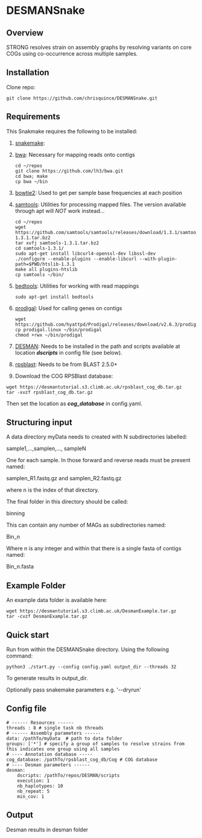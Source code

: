 # DESMANSnake

## Overview

STRONG resolves strain on assembly graphs by resolving variants on core COGs using co-occurrence across multiple samples.

## Installation

Clone repo:

```
git clone https://github.com/chrisquince/DESMANSnake.git
```

## Requirements

This Snakmake requires the following to be installed:

1. [snakemake](https://snakemake.readthedocs.io/en/stable/getting_started/installation.html): 
    


2. [bwa](https://github.com/lh3/bwa): Necessary for mapping reads onto contigs

    ```
    cd ~/repos
    git clone https://github.com/lh3/bwa.git
    cd bwa; make
    cp bwa ~/bin
    ```

3. [bowtie2](http://bowtie-bio.sourceforge.net/bowtie2/index.shtml): Used to get per sample base frequencies at each position


4. [samtools](http://www.htslib.org/download/): Utilities for processing mapped files. The version available through apt will *NOT* work instead...

    ```
    cd ~/repos
    wget https://github.com/samtools/samtools/releases/download/1.3.1/samtools-1.3.1.tar.bz2
    tar xvfj samtools-1.3.1.tar.bz2 
    cd samtools-1.3.1/ 
    sudo apt-get install libcurl4-openssl-dev libssl-dev
    ./configure --enable-plugins --enable-libcurl --with-plugin-path=$PWD/htslib-1.3.1
    make all plugins-htslib
    cp samtools ~/bin/  
    ```

5. [bedtools](http://bedtools.readthedocs.io/en/latest/): Utilities for working with read mappings

    ```
    sudo apt-get install bedtools
    ```

6. [prodigal](https://github.com/hyattpd/prodigal/releases/): Used for calling genes on contigs

    ```
    wget https://github.com/hyattpd/Prodigal/releases/download/v2.6.3/prodigal.linux 
    cp prodigal.linux ~/bin/prodigal
    chmod +rwx ~/bin/prodigal
    ```
    
7. [DESMAN](https://github.com/chrisquince/DESMAN.git): Needs to be installed in the path and scripts available at location ***dscripts*** in config file (see below).

8. [rpsblast](https://blast.ncbi.nlm.nih.gov/Blast.cgi?PAGE_TYPE=BlastDocs&DOC_TYPE=Download): Needs to be from BLAST 2.5.0+

9. Download the COG RPSBlast database:
```
wget https://desmantutorial.s3.climb.ac.uk/rpsblast_cog_db.tar.gz
tar -xvzf rpsblast_cog_db.tar.gz
```
Then set the location as ***cog_database*** in config.yaml.


## Structuring input

A data directory myData needs to created with N subdirectories labelled:


sample1,...,samplen,..., sampleN


One for each sample. In those forward and reverse reads must be present named:

samplen_R1.fastq.gz and samplen_R2.fastq.gz 

where n is the index of that directory.

The final folder in this directory should be called:

binning

This can contain any number of MAGs as subdirectories named:

Bin_n

Where n is any integer and within that there is a single fasta of contigs named:

Bin_n.fasta


## Example Folder

An example data folder is available here:

```
wget https://desmantutorial.s3.climb.ac.uk/DesmanExample.tar.gz
tar -cvzf DesmanExample.tar.gz
```

## Quick start

Run from within the DESMANSnake directory. Using the following command:

```
python3 ./start.py --config config.yaml output_dir --threads 32
```

To generate results in output_dir.

Optionally pass snakemake parameters e.g. '--dryrun'

## Config file

```
# ------ Resources ------ 
threads : 8 # single task nb threads
# ------ Assembly parameters ------ 
data: /pathTo/myData  # path to data folder
groups: ['*'] # specify a group of samples to resolve strains from this indicates one group using all samples
# ---- Annotation database -----
cog_database: /pathTo/rpsblast_cog_db/Cog # COG database 
# ---- Desman parameters ------
desman:
    dscripts: /pathTo/repos/DESMAN/scripts
    execution: 1
    nb_haplotypes: 10
    nb_repeat: 5
    min_cov: 1
```

## Output

Desman results in desman folder



